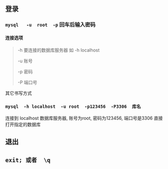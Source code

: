 ## 登录

### `mysql   -u  root  -p`        回车后输入密码

#### 连接选项

> -h   要连接的数据库服务器    如  -h  localhost
>
> -u   账号
>
> -p   密码
>
> -P   端口号

其它书写方式

### `mysql  -h localhost  -u root  -p123456  -P3306  库名`

连接到 localhost 数据库服务器, 账号为root, 密码为123456, 端口号是3306  直接打开指定的数据库



## 退出

## `exit; 或者  \q`



